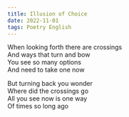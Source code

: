 ```yaml
---
title: Illusion of Choice
date: 2022-11-01
tags: Poetry English
---
```


When looking forth there are crossings <br>
And ways that turn and bow <br>
You see so many options <br>
And need to take one now <br>

But turning back you wonder <br>
Where did the crossings go <br>
All you see now is one way <br>
Of times so long ago <br>
